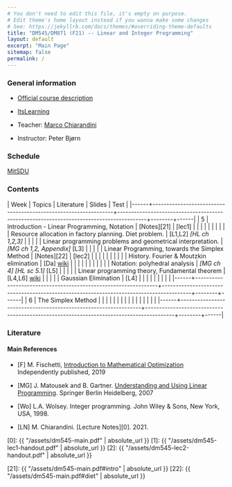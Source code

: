 ```yaml
---
# You don't need to edit this file, it's empty on purpose.
# Edit theme's home layout instead if you wanna make some changes
# See: https://jekyllrb.com/docs/themes/#overriding-theme-defaults
title: "DM545/DM871 (F21) -- Linear and Integer Programming"
layout: default
excerpt: "Main Page"
sitemap: false
permalink: /
---
```




### General information

- [Official course description](https://odinlister.sdu.dk/fagbesk/internkode/DM872/)

- [ItsLearning](https://sdu.itslearning.com/ContentArea/ContentArea.aspx?LocationID=9174&LocationType=1)

- Teacher: [Marco Chiarandini](https://imada.sdu.dk/~marco)

- Instructor: Peter Bjørn  <!-- pbjoe17@student.sdu.dk -->



### Schedule



<a href="https://mitsdu.sdu.dk/skema/activity/N340030101/f21">MitSDU</a>







### Contents



| Week | Topics                                                         | Literature                                                                             | Slides | Test |
|------+----------------------------------------------------------------+----------------------------------------------------------------------------------------+--------+------|
|    5 | Introduction - Linear Programming, Notation                    | [Notes][21]                                                                            | [lec1] |      |
|      |                                                                |                                                                                        |        |      |
|      | Resource allocation in factory planning. Diet problem.         | [L1,L2] *[HL ch 1,2,3]*                                                                |        |      |
|      | Linear programming problems and geometrical interpretation.    | *[MG ch 1,2, Appendix]* [L3]                                                           |        |      |
|      | Linear Programming, towards the Simplex Method                 | [Notes][22]                                                                            | [lec2] |      |
|      |                                                                |                                                                                        |        |      |
|      | History. Fourier & Moutzkin elimination                        | [Da] [wiki](http://en.wikipedia.org/wiki/Fourier%E2%80%93Motzkin_elimination)          |        |      |
|      |                                                                |                                                                                        |        |      |
|      | Notation: polyhedral analysis                                  | *[MG ch 4]* *[HL sc 5.1]* [L5]                                                         |        |      |
|      | Linear programming theory, Fundamental theorem                 | [L4,L6] [wiki](http://en.wikipedia.org/wiki/Fundamental_theorem_of_linear_programming) |        |      |
|      | Gaussian Elimination                                           | [L4]                                                                                   |        |      |
|      |                                                                |                                                                                        |        |      |
|------+----------------------------------------------------------------+----------------------------------------------------------------------------------------+--------+------|
|    6 | The Simplex Method                                             |                                                                                        |        |      |
|      |                                                                |                                                                                        |        |      |
|      |                                                                |                                                                                        |        |      |
|------+----------------------------------------------------------------+----------------------------------------------------------------------------------------+--------+------|

### Literature

#### Main References


- [F] M. Fischetti, [Introduction to Mathematical Optimization](https://www.amazon.com/Introduction-Mathematical-Optimization-Matteo-Fischetti/dp/1692792024)
  Independently published, 2019

- [MG] J. Matousek and B. Gartner. [Understanding and Using Linear Programming](http://dx.doi.org/10.1007/978-3-540-30717-4). Springer Berlin Heidelberg, 2007

- [Wo]  L.A. Wolsey. Integer programming. John Wiley & Sons, New York, USA, 1998.

- [LN] M. Chiarandini. [Lecture Notes][0]. 2021.



[0]: {{ "/assets/dm545-main.pdf" | absolute_url }}
[1]: {{ "/assets/dm545-lec1-handout.pdf" | absolute_url }}
[2]: {{ "/assets/dm545-lec2-handout.pdf" | absolute_url }}


[21]: {{ "/assets/dm545-main.pdf#intro" | absolute_url }}
[22]: {{ "/assets/dm545-main.pdf#diet" | absolute_url }}
